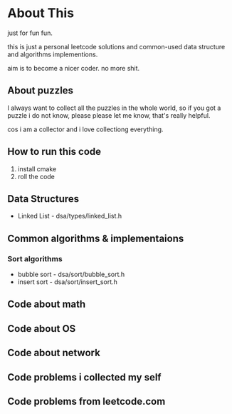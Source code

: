 # About This

just for fun fun.

this is just a personal leetcode solutions and common-used
data structure and algorithms implementions.

aim is to become a nicer coder. no more shit.

## About puzzles

I always want to collect all the puzzles in the whole world,
so if you got a puzzle i do not know, please please let me 
know, that's really helpful.

cos i am a collector and i love collectiong everything.

## How to run this code

1. install cmake
2. roll the code

## Data Structures

* Linked List - dsa/types/linked_list.h

## Common algorithms & implementaions

### Sort algorithms

* bubble sort - dsa/sort/bubble_sort.h
* insert sort - dsa/sort/insert_sort.h

## Code about math

## Code about OS

## Code about network 

## Code problems i collected my self

## Code problems from leetcode.com

